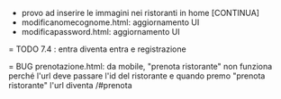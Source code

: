 - provo ad inserire le immagini nei ristoranti in home [CONTINUA]
- modificanomecognome.html: aggiornamento UI
- modificapassword.html: aggiornamento UI

= TODO
7.4 : entra diventa entra e registrazione

= BUG
prenotazione.html: da mobile, "prenota ristorante" non funziona perché l'url deve passare l'id del ristorante e quando premo "prenota ristorante" l'url diventa /#prenota
